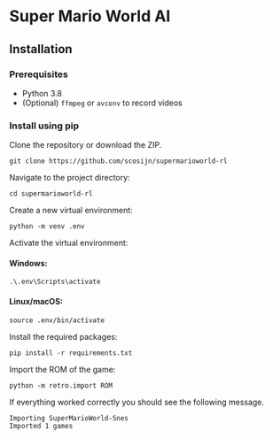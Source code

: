 # Super Mario World AI
## Installation
### Prerequisites
- Python 3.8
- (Optional) `ffmpeg` or `avconv` to record videos
### Install using pip
Clone the repository or download the ZIP.
```
git clone https://github.com/scosijn/supermarioworld-rl
```
Navigate to the project directory:
```
cd supermarioworld-rl
```
Create a new virtual environment:
```
python -m venv .env
```
Activate the virtual environment:
#### Windows:
```
.\.env\Scripts\activate
```
#### Linux/macOS:
```
source .env/bin/activate
```
Install the required packages:
```
pip install -r requirements.txt
```
Import the ROM of the game:
```
python -m retro.import ROM
```
If everything worked correctly you should see the following message.
```
Importing SuperMarioWorld-Snes
Imported 1 games
```